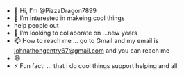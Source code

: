 - 👋 Hi, I’m @PizzaDragon7899
- 👀 I’m interested in makeing cool things
- help people out
- 💞️ I’m looking to collaborate on ...new years
- 📫 How to reach me ... go to Gmail and my email is johnathongentry67@gmail.com and you can reach me
- 😄 
- ⚡ Fun fact: ... that i do cool things support helping and all 


